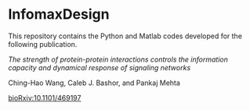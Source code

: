 # InfomaxDesign

This repository contains the Python and Matlab codes developed for the following publication.

*The strength of protein-protein interactions controls the information capacity and dynamical response of signaling networks*

Ching-Hao Wang, Caleb J. Bashor, and Pankaj Mehta

[bioRxiv:10.1101/469197](https://doi.org/10.1101/469197)
